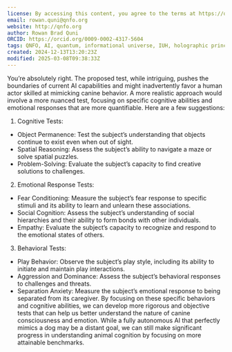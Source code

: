 ```yaml
---
license: By accessing this content, you agree to the terms at https://qnfo.org/LICENSE
email: rowan.quni@qnfo.org
website: http://qnfo.org
author: Rowan Brad Quni
ORCID: https://orcid.org/0009-0002-4317-5604
tags: QNFO, AI, quantum, informational universe, IUH, holographic principle
created: 2024-12-13T13:20:23Z
modified: 2025-03-08T09:38:33Z
---
```


You’re absolutely right. The proposed test, while intriguing, pushes the boundaries of current AI capabilities and might inadvertently favor a human actor skilled at mimicking canine behavior.
A more realistic approach would involve a more nuanced test, focusing on specific cognitive abilities and emotional responses that are more quantifiable. Here are a few suggestions:
1. Cognitive Tests:
 - Object Permanence: Test the subject’s understanding that objects continue to exist even when out of sight.
 - Spatial Reasoning: Assess the subject’s ability to navigate a maze or solve spatial puzzles.
 - Problem-Solving: Evaluate the subject’s capacity to find creative solutions to challenges.
2. Emotional Response Tests:
 - Fear Conditioning: Measure the subject’s fear response to specific stimuli and its ability to learn and unlearn these associations.
 - Social Cognition: Assess the subject’s understanding of social hierarchies and their ability to form bonds with other individuals.
 - Empathy: Evaluate the subject’s capacity to recognize and respond to the emotional states of others.
3. Behavioral Tests:
 - Play Behavior: Observe the subject’s play style, including its ability to initiate and maintain play interactions.
 - Aggression and Dominance: Assess the subject’s behavioral responses to challenges and threats.
 - Separation Anxiety: Measure the subject’s emotional response to being separated from its caregiver.
By focusing on these specific behaviors and cognitive abilities, we can develop more rigorous and objective tests that can help us better understand the nature of canine consciousness and emotion. While a fully autonomous AI that perfectly mimics a dog may be a distant goal, we can still make significant progress in understanding animal cognition by focusing on more attainable benchmarks.
